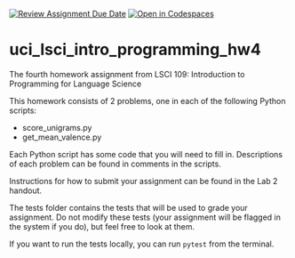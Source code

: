 [![Review Assignment Due Date](https://classroom.github.com/assets/deadline-readme-button-22041afd0340ce965d47ae6ef1cefeee28c7c493a6346c4f15d667ab976d596c.svg)](https://classroom.github.com/a/E2kKYSEM)
[![Open in Codespaces](https://classroom.github.com/assets/launch-codespace-2972f46106e565e64193e422d61a12cf1da4916b45550586e14ef0a7c637dd04.svg)](https://classroom.github.com/open-in-codespaces?assignment_repo_id=18154845)
# uci_lsci_intro_programming_hw4
The fourth homework assignment from LSCI 109: Introduction to Programming for Language Science

This homework consists of 2 problems, one in each of the following Python scripts:
* score_unigrams.py
* get_mean_valence.py

Each Python script has some code that you will need to fill in. Descriptions of 
each problem can be found in comments in the scripts.

Instructions for how to submit your assignment can be found in the Lab 2 handout.

The tests folder contains the tests that will be used to grade your assignment. 
Do not modify these tests (your assignment will be flagged in the system if
you do), but feel free to look at them.

If you want to run the tests locally, you can run `pytest` from the terminal.